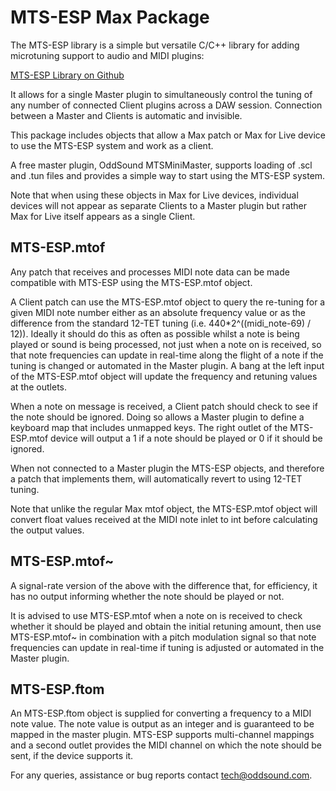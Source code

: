 # MTS-ESP Max Package

The MTS-ESP library is a simple but versatile C/C++ library for adding microtuning support to audio and MIDI plugins:

[MTS-ESP Library on Github](http://github.com/ODDSound/MTS-ESP)

It allows for a single Master plugin to simultaneously control the tuning of any number of connected Client plugins across a DAW session.  Connection between a Master and Clients is automatic and invisible.  

This package includes objects that allow a Max patch or Max for Live device to use the MTS-ESP system and work as a client. 

A free master plugin, OddSound MTSMiniMaster, supports loading of .scl and .tun files and provides a simple way to start using the MTS-ESP system.

Note that when using these objects in Max for Live devices, individual devices will not appear as separate Clients to a Master plugin but rather Max for Live itself appears as a single Client.


## MTS-ESP.mtof

Any patch that receives and processes MIDI note data can be made compatible with MTS-ESP using the MTS-ESP.mtof object.

A Client patch can use the MTS-ESP.mtof object to query the re-tuning for a given MIDI note number either as an absolute frequency value or as the difference from the standard 12-TET tuning (i.e. 440*2^((midi_note-69) / 12)).  Ideally it should do this as often as possible whilst a note is being played or sound is being processed, not just when a note on is received, so that note frequencies can update in real-time along the flight of a note if the tuning is changed or automated in the Master plugin.  A bang at the left input of the MTS-ESP.mtof object will update the frequency and retuning values at the outlets.
 
When a note on message is received, a Client patch should check to see if the note should be ignored.  Doing so allows a Master plugin to define a keyboard map that includes unmapped keys.  The right outlet of the MTS-ESP.mtof device will output a 1 if a note should be played or 0 if it should be ignored.

When not connected to a Master plugin the MTS-ESP objects, and therefore a patch that implements them, will automatically revert to using 12-TET tuning.

Note that unlike the regular Max mtof object, the MTS-ESP.mtof object will convert float values received at the MIDI note inlet to int before calculating the output values.


## MTS-ESP.mtof~

A signal-rate version of the above with the difference that, for efficiency, it has no output informing whether the note should be played or not.

It is advised to use MTS-ESP.mtof when a note on is received to check whether it should be played and obtain the initial retuning amount, then use MTS-ESP.mtof~ in combination with a pitch modulation signal so that note frequencies can update in real-time if tuning is adjusted or automated in the Master plugin.


## MTS-ESP.ftom

An MTS-ESP.ftom object is supplied for converting a frequency to a MIDI note value.  The note value is output as an integer and is guaranteed to be mapped in the master plugin.  MTS-ESP supports multi-channel mappings and a second outlet provides the MIDI channel on which the note should be sent, if the device supports it.


For any queries, assistance or bug reports contact tech@oddsound.com.

